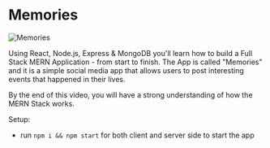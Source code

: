 # Memories

![Memories](https://i.ibb.co/Z8Y0CJv/Screenshot-2020-10-30-at-11-10-04.png)


Using React, Node.js, Express & MongoDB you'll learn how to build a Full Stack MERN Application - from start to finish. The App is called "Memories" and it is a simple social media app that allows users to post interesting events that happened in their lives.

By the end of this video, you will have a strong understanding of how the MERN Stack works.


Setup:
- run ```npm i && npm start``` for both client and server side to start the app
